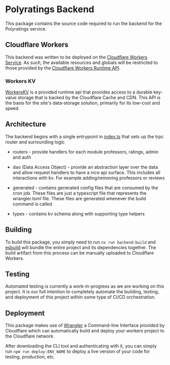 # Polyratings Backend

This package contains the source code required to run the backend for the Polyratings service.

## Cloudflare Workers

This backend was written to be deployed on the [Cloudflare Workers Service](https://workers.cloudflare.com/).
As such, the available resources and globals will be restricted to those provided by the
[Cloudflare Workers Runtime API](https://developers.cloudflare.com/workers/runtime-apis).

### Workers KV

[WorkersKV](https://developers.cloudflare.com/workers/runtime-apis/kv) is a provided runtime api that provides
access to a durable key-value storage that is backed by the Cloudflare Cache and CDN. This API is the basis for
the site's data-storage solution, primarily for its low-cost and speed.

## Architecture

The backend begins with a single entrypoint in [index.ts](src/index.ts) that sets up the trpc router and surrounding logic

-   routers - provide handlers for each module professors, ratings, admin and auth

-   dao (Data Access Object) - provide an abstraction layer over the data and allow request handlers to have a nice api surface. This includes all interactions with kv. For example adding/removing professors or reviews

-   generated - contains generated config files that are consumed by the cron job. These files are just a typescript file that represents the wrangler.toml file. These files are generated whenever the build command is called

-   types - contains kv schema along with supporting type helpers

## Building

To build this package, you simply need to run `nx run backend:build` and [esbuild](https://esbuild.github.io/) will
bundle the entire project and its dependencies together. The build artifact from this process can be manually uploaded
to Cloudflare Workers.

## Testing

Automated testing is currently a work-in-progress as we are working on this project. It is our full intention to completely
automate the building, testing, and deployment of this project within some type of CI/CD orchestration.

## Deployment

This package makes use of [Wrangler](https://developers.cloudflare.com/workers/cli-wrangler) a Command-line Interface
provided by Cloudflare which can automatically build and deploy your workers project to the Cloudflare network.

After downloading the CLI tool and authenticating with it, you can simply run `npm run deploy:ENV_NAME` to deploy
a live version of your code for testing, production, etc.
